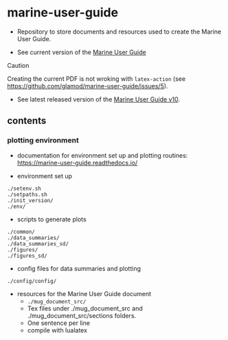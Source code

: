 # marine-user-guide
- Repository to store documents and resources used to create the Marine User Guide.

- See current version of the [Marine User Guide](https://github.com/glamod/marine-user-guide/blob/master/mug_document_src/main.pdf)
>[!CAUTION]
>Creating the current PDF is not wroking with ``latex-action`` (see https://github.com/glamod/marine-user-guide/issues/5).
- See latest released version of the [Marine User Guide v10](https://github.com/glamod/marine-user-guide/blob/master/mug_document_src/C3S2_D311_Lot1.2.3.2.2024_Ninth_version_Marine_User_Guide.pdf).

## contents


### plotting environment
* documentation for environment set up and plotting routines: https://marine-user-guide.readthedocs.io/

* environment set up
```
./setenv.sh
./setpaths.sh
./init_version/
./env/
```

* scripts to generate plots
```
./common/
./data_summaries/
./data_summaries_sd/
./figures/
./figures_sd/
```

* config files for data summaries and plotting
```
./config/config/
```

* resources for the Marine User Guide document
  - ``` ./mug_document_src/ ```
  - Tex files under ./mug_document_src and ./mug_document_src/sections folders.
  - One sentence per line
  - compile with lualatex
